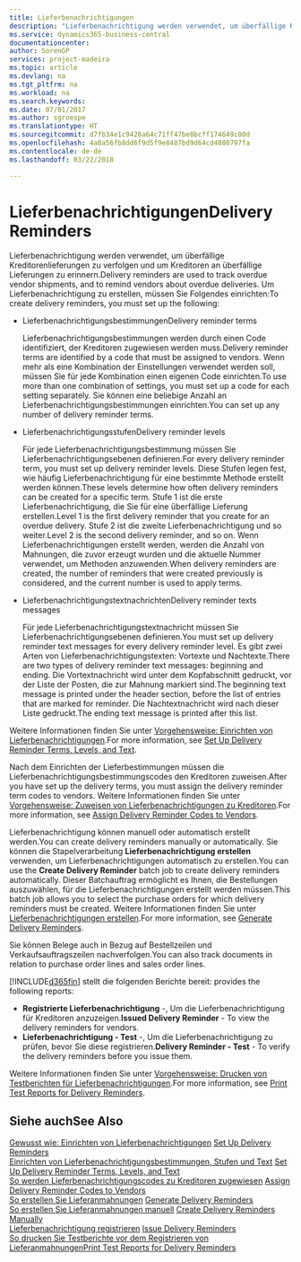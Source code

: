 ```yaml
---
title: Lieferbenachrichtigungen
description: "Lieferbenachrichtigung werden verwendet, um überfällige Kreditorenlieferungen zu verfolgen und um  Kreditoren an überfällige Lieferungen zu erinnern."
ms.service: dynamics365-business-central
documentationcenter: 
author: SorenGP
services: project-madeira
ms.topic: article
ms.devlang: na
ms.tgt_pltfrm: na
ms.workload: na
ms.search.keywords: 
ms.date: 07/01/2017
ms.author: sgroespe
ms.translationtype: HT
ms.sourcegitcommit: d7fb34e1c9428a64c71ff47be8bcff174649c00d
ms.openlocfilehash: 4a8a56fb8dd6f9d5f9e8487bd9d64cd4080797fa
ms.contentlocale: de-de
ms.lasthandoff: 03/22/2018

---
```

# <a name="delivery-reminders"></a><span data-ttu-id="8ad23-103">Lieferbenachrichtigungen</span><span class="sxs-lookup"><span data-stu-id="8ad23-103">Delivery Reminders</span></span>
<span data-ttu-id="8ad23-104">Lieferbenachrichtigung werden verwendet, um überfällige Kreditorenlieferungen zu verfolgen und um  Kreditoren an überfällige Lieferungen zu erinnern.</span><span class="sxs-lookup"><span data-stu-id="8ad23-104">Delivery reminders are used to track overdue vendor shipments, and to remind vendors about overdue deliveries.</span></span> <span data-ttu-id="8ad23-105">Um Lieferbenachrichtigung zu erstellen, müssen Sie Folgendes einrichten:</span><span class="sxs-lookup"><span data-stu-id="8ad23-105">To create delivery reminders, you must set up the following:</span></span>  

- <span data-ttu-id="8ad23-106">Lieferbenachrichtigungsbestimmungen</span><span class="sxs-lookup"><span data-stu-id="8ad23-106">Delivery reminder terms</span></span>  

    <span data-ttu-id="8ad23-107">Lieferbenachrichtigungsbestimmungen werden durch einen Code identifiziert, der Kreditoren zugewiesen werden muss.</span><span class="sxs-lookup"><span data-stu-id="8ad23-107">Delivery reminder terms are identified by a code that must be assigned to vendors.</span></span> <span data-ttu-id="8ad23-108">Wenn mehr als eine Kombination der Einstellungen verwendet werden soll, müssen Sie für jede Kombination einen eigenen Code einrichten.</span><span class="sxs-lookup"><span data-stu-id="8ad23-108">To use more than one combination of settings, you must set up a code for each setting separately.</span></span> <span data-ttu-id="8ad23-109">Sie können eine beliebige Anzahl an Lieferbenachrichtigungsbestimmungen einrichten.</span><span class="sxs-lookup"><span data-stu-id="8ad23-109">You can set up any number of delivery reminder terms.</span></span>  

- <span data-ttu-id="8ad23-110">Lieferbenachrichtigungsstufen</span><span class="sxs-lookup"><span data-stu-id="8ad23-110">Delivery reminder levels</span></span>  

    <span data-ttu-id="8ad23-111">Für jede Lieferbenachrichtigungsbestimmung müssen Sie Lieferbenachrichtigungsebenen definieren.</span><span class="sxs-lookup"><span data-stu-id="8ad23-111">For every delivery reminder term, you must set up delivery reminder levels.</span></span> <span data-ttu-id="8ad23-112">Diese Stufen legen fest, wie häufig Lieferbenachrichtigung für eine bestimmte Methode erstellt werden können.</span><span class="sxs-lookup"><span data-stu-id="8ad23-112">These levels determine how often delivery reminders can be created for a specific term.</span></span> <span data-ttu-id="8ad23-113">Stufe 1 ist die erste Lieferbenachrichtigung, die Sie für eine überfällige Lieferung erstellen.</span><span class="sxs-lookup"><span data-stu-id="8ad23-113">Level 1 is the first delivery reminder that you create for an overdue delivery.</span></span> <span data-ttu-id="8ad23-114">Stufe 2 ist die zweite Lieferbenachrichtigung und so weiter.</span><span class="sxs-lookup"><span data-stu-id="8ad23-114">Level 2 is the second delivery reminder, and so on.</span></span> <span data-ttu-id="8ad23-115">Wenn Lieferbenachrichtigungen erstellt werden, werden die Anzahl von Mahnungen, die zuvor erzeugt wurden und die aktuelle Nummer verwendet, um Methoden anzuwenden.</span><span class="sxs-lookup"><span data-stu-id="8ad23-115">When delivery reminders are created, the number of reminders that were created previously is considered, and the current number is used to apply terms.</span></span>  

- <span data-ttu-id="8ad23-116">Lieferbenachrichtigungstextnachrichten</span><span class="sxs-lookup"><span data-stu-id="8ad23-116">Delivery reminder texts messages</span></span>  

    <span data-ttu-id="8ad23-117">Für jede Lieferbenachrichtigungstextnachricht müssen Sie Lieferbenachrichtigungsebenen definieren.</span><span class="sxs-lookup"><span data-stu-id="8ad23-117">You must set up delivery reminder text messages for every delivery reminder level.</span></span> <span data-ttu-id="8ad23-118">Es gibt zwei Arten von Lieferbenachrichtigungstexten: Vortexte und Nachtexte.</span><span class="sxs-lookup"><span data-stu-id="8ad23-118">There are two types of delivery reminder text messages: beginning and ending.</span></span> <span data-ttu-id="8ad23-119">Die Vortextnachricht wird unter dem Kopfabschnitt gedruckt, vor der Liste der Posten, die zur Mahnung markiert sind.</span><span class="sxs-lookup"><span data-stu-id="8ad23-119">The beginning text message is printed under the header section, before the list of entries that are marked for reminder.</span></span> <span data-ttu-id="8ad23-120">Die Nachtextnachricht wird nach dieser Liste gedruckt.</span><span class="sxs-lookup"><span data-stu-id="8ad23-120">The ending text message is printed after this list.</span></span>  

<span data-ttu-id="8ad23-121">Weitere Informationen finden Sie unter [Vorgehensweise: Einrichten von Lieferbenachrichtigungen](how-to-set-up-delivery-reminder-terms-levels-and-text.md).</span><span class="sxs-lookup"><span data-stu-id="8ad23-121">For more information, see [Set Up Delivery Reminder Terms, Levels, and Text](how-to-set-up-delivery-reminder-terms-levels-and-text.md).</span></span>  

<span data-ttu-id="8ad23-122">Nach dem Einrichten der Lieferbestimmungen müssen die Lieferbenachrichtigungsbestimmungscodes den Kreditoren zuweisen.</span><span class="sxs-lookup"><span data-stu-id="8ad23-122">After you have set up the delivery terms, you must assign the delivery reminder term codes to vendors.</span></span> <span data-ttu-id="8ad23-123">Weitere Informationen finden Sie unter [Vorgehensweise: Zuweisen von Lieferbenachrichtigungen zu Kreditoren](how-to-assign-delivery-reminder-codes-to-vendors.md).</span><span class="sxs-lookup"><span data-stu-id="8ad23-123">For more information, see [Assign Delivery Reminder Codes to Vendors](how-to-assign-delivery-reminder-codes-to-vendors.md).</span></span>  

<span data-ttu-id="8ad23-124">Lieferbenachrichtigung können manuell oder automatisch erstellt werden.</span><span class="sxs-lookup"><span data-stu-id="8ad23-124">You can create delivery reminders manually or automatically.</span></span> <span data-ttu-id="8ad23-125">Sie können die Stapelverarbeitung **Lieferbenachrichtigung erstellen** verwenden, um Lieferbenachrichtigungen automatisch zu erstellen.</span><span class="sxs-lookup"><span data-stu-id="8ad23-125">You can use the **Create Delivery Reminder** batch job to create delivery reminders automatically.</span></span> <span data-ttu-id="8ad23-126">Dieser Batchauftrag ermöglicht es Ihnen, die Bestellungen auszuwählen, für die Lieferbenachrichtigungen erstellt werden müssen.</span><span class="sxs-lookup"><span data-stu-id="8ad23-126">This batch job allows you to select the purchase orders for which delivery reminders must be created.</span></span> <span data-ttu-id="8ad23-127">Weitere Informationen finden Sie unter [Lieferbenachrichtigungen erstellen](how-to-issue-delivery-reminders.md).</span><span class="sxs-lookup"><span data-stu-id="8ad23-127">For more information, see [Generate Delivery Reminders](how-to-issue-delivery-reminders.md).</span></span>  

<span data-ttu-id="8ad23-128">Sie können Belege auch in Bezug auf Bestellzeilen und Verkaufsauftragszeilen nachverfolgen.</span><span class="sxs-lookup"><span data-stu-id="8ad23-128">You can also track documents in relation to purchase order lines and sales order lines.</span></span>  

[!INCLUDE[d365fin](../../includes/d365fin_md.md)]<span data-ttu-id="8ad23-129"> stellt die folgenden Berichte bereit:</span><span class="sxs-lookup"><span data-stu-id="8ad23-129"> provides the following reports:</span></span>  

- <span data-ttu-id="8ad23-130">**Registrierte Lieferbenachrichtigung** -, Um die Lieferbenachrichtigung für Kreditoren anzuzeigen.</span><span class="sxs-lookup"><span data-stu-id="8ad23-130">**Issued Delivery Reminder** - To view the delivery reminders for vendors.</span></span>  
- <span data-ttu-id="8ad23-131">**Lieferbenachrichtigung - Test** -, Um die Lieferbenachrichtigung zu prüfen, bevor Sie diese registrieren.</span><span class="sxs-lookup"><span data-stu-id="8ad23-131">**Delivery Reminder - Test** - To verify the delivery reminders before you issue them.</span></span>  

<span data-ttu-id="8ad23-132">Weitere Informationen finden Sie unter [Vorgehensweise: Drucken von Testberichten für  Lieferbenachrichtigungen](how-to-print-test-reports-for-delivery-reminders.md).</span><span class="sxs-lookup"><span data-stu-id="8ad23-132">For more information, see [Print Test Reports for Delivery Reminders](how-to-print-test-reports-for-delivery-reminders.md).</span></span>  

## <a name="see-also"></a><span data-ttu-id="8ad23-133">Siehe auch</span><span class="sxs-lookup"><span data-stu-id="8ad23-133">See Also</span></span>  
 <span data-ttu-id="8ad23-134">[Gewusst wie: Einrichten von Lieferbenachrichtigungen](how-to-set-up-delivery-reminders.md) </span><span class="sxs-lookup"><span data-stu-id="8ad23-134">[Set Up Delivery Reminders](how-to-set-up-delivery-reminders.md) </span></span>  
 <span data-ttu-id="8ad23-135">[Einrichten von Lieferbenachrichtigungsbestimmungen, Stufen und Text](how-to-set-up-delivery-reminder-terms-levels-and-text.md) </span><span class="sxs-lookup"><span data-stu-id="8ad23-135">[Set Up Delivery Reminder Terms, Levels, and Text](how-to-set-up-delivery-reminder-terms-levels-and-text.md) </span></span>  
 <span data-ttu-id="8ad23-136">[So werden Lieferbenachrichtigungscodes zu Kreditoren zugewiesen](how-to-assign-delivery-reminder-codes-to-vendors.md) </span><span class="sxs-lookup"><span data-stu-id="8ad23-136">[Assign Delivery Reminder Codes to Vendors](how-to-assign-delivery-reminder-codes-to-vendors.md) </span></span>  
 <span data-ttu-id="8ad23-137">[So erstellen Sie Lieferanmahnungen](how-to-generate-delivery-reminders.md) </span><span class="sxs-lookup"><span data-stu-id="8ad23-137">[Generate Delivery Reminders](how-to-generate-delivery-reminders.md) </span></span>  
 <span data-ttu-id="8ad23-138">[So erstellen Sie Lieferanmahnungen manuell](how-to-create-delivery-reminders-manually.md) </span><span class="sxs-lookup"><span data-stu-id="8ad23-138">[Create Delivery Reminders Manually](how-to-create-delivery-reminders-manually.md) </span></span>  
 <span data-ttu-id="8ad23-139">[Lieferbenachrichtigung registrieren](how-to-issue-delivery-reminders.md) </span><span class="sxs-lookup"><span data-stu-id="8ad23-139">[Issue Delivery Reminders](how-to-issue-delivery-reminders.md) </span></span>  
 [<span data-ttu-id="8ad23-140">So drucken Sie Testberichte vor dem Registrieren von Lieferanmahnungen</span><span class="sxs-lookup"><span data-stu-id="8ad23-140">Print Test Reports for Delivery Reminders</span></span>](how-to-print-test-reports-for-delivery-reminders.md)

